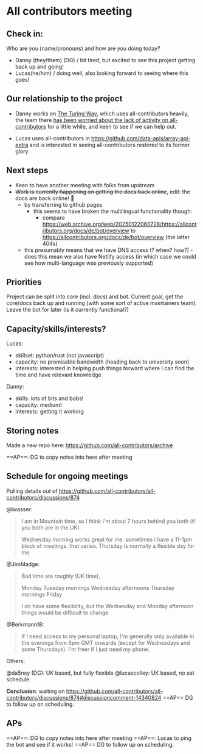 # All contributors meeting

## Check in:

Who are you (name/pronouns) and how are you doing today?

- Danny (they/them) (DG) / bit tired, but excited to see this project getting back up and going!
- Lucas(he/him) / doing well, also looking forward to seeing where this goes!

## Our relationship to the project

- Danny works on [The Turing Way](https://book.the-turing-way.org/), which uses all-contributors heavily, the team there [has been worried about the lack of activity on all-contributors](https://github.com/orgs/the-turing-way/discussions/4245) for a little while, and keen to see if we can help out.

- Lucas uses all-contributors in https://github.com/data-apis/array-api-extra and is interested in seeing all-contributors restored to its former glory

## Next steps

- Keen to have another meeting with folks from upstream
- ~~Work is currently happening on getting the docs back online~~, edit: the docs are back online! :tada: 
    - by transferring to github pages
        - this seems to have broken the multilingual functionality though:
            - compare https://web.archive.org/web/20250122060728/https://allcontributors.org/docs/de/bot/overview to https://allcontributors.org/docs/de/bot/overview (the latter 404s)
    - this presumably means that we have DNS access (? when? how?) - does this mean we also have Netlify access (in which case we could see how multi-language was previously supported)

## Priorities

Project can be split into core (incl. docs) and bot.
Current goal, get the core/docs back up and running (with some sort of active maintainers team).
Leave the bot for later (is it currently functional?)

## Capacity/skills/interests?

Lucas:
- skillset: python/rust (not javascript)
- capacity: no promisable bandwidth (heading back to university soon)
- interests: interested in helping push things forward where I can find the time and have relevant knowledge

Danny: 
- skills: lots of bits and bobs!
- capacity: medium!
- interests: getting it working

## Storing notes

Made a new repo here: https://github.com/all-contributors/archive

==AP==: DG to copy notes into here after meeting

## Schedule for ongoing meetings

Pulling details out of https://github.com/all-contributors/all-contributors/discussions/874

@lwasser:
> I am in Mountain time, so I think I'm about 7 hours behind you both (if you both are in the UK).
>
>    Wednesday morning works great for me. sometimes i have a 11-1pm block of meetings. that varies.
    Thursday is normally a flexible day for me

@JimMadge:
> Bad time are roughly (UK time),
>
>    Monday
>    Tuesday mornings
>    Wednesday afternoons
>    Thursday mornings
>    Friday
>
>I do have some flexibility, but the Wednesday and Monday afternoon things would be difficult to change.

@Berkmann18:
> If I need access to my personal laptop, I'm generally only available in the evenings from 6pm GMT onwards (except for Wednesdays and some Thursdays). I'm freer if I just need my phone.

Others:

@da5nsy (DG): UK based, but fully flexible
@lucascolley: UK based, no set schedule

**Conclusion**: waiting on https://github.com/all-contributors/all-contributors/discussions/874#discussioncomment-14340824
==AP== DG to follow up on scheduling.

## APs

==AP==: DG to copy notes into here after meeting
==AP==: Lucas to ping the bot and see if it works!
==AP== DG to follow up on scheduling.
